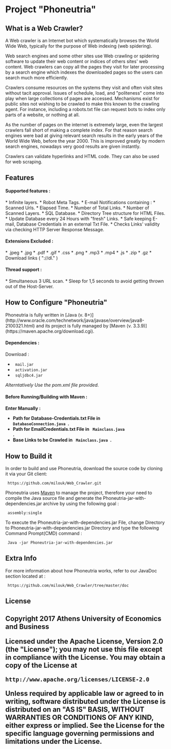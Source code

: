 <h1><b>Project "Phoneutria"</b></h1>

<h2><b>What is a Web Crawler?</b></h2>


A Web crawler is an Internet bot which systematically browses the World Wide Web, typically for the purpose of Web indexing (web spidering).

Web search engines and some other sites use Web crawling or spidering software to update their web content or indices of others sites' web content. Web crawlers can copy all the pages they visit for later processing by a search engine which indexes the downloaded pages so the users can search much more efficiently.

Crawlers consume resources on the systems they visit and often visit sites without tacit approval. Issues of schedule, load, and "politeness" come into play when large collections of pages are accessed. Mechanisms exist for public sites not wishing to be crawled to make this known to the crawling agent. For instance, including a robots.txt file can request bots to index only parts of a website, or nothing at all.

As the number of pages on the internet is extremely large, even the largest crawlers fall short of making a complete index. For that reason search engines were bad at giving relevant search results in the early years of the World Wide Web, before the year 2000. This is improved greatly by modern search engines, nowadays very good results are given instantly.

Crawlers can validate hyperlinks and HTML code. They can also be used for web scraping.


<h2><b>Features</b></h2>

<h4>Supported features : </h4>
* Infinite layers.
* Robot Meta Tags.
* E-mail Notifications containing : 
 * Scanned Urls.
 * Elapsed Time.
 * Number of Total Links.
 * Number of Scanned Layers.
* SQL Database.
* Directory Tree structure for HTML Files.
* Update Database every 24 Hours with "fresh" Links.
* Safe keeping E-mail, Database Credentials in an external Txt File. 
* Checks Links' validity via checking HTTP Server Response Message.

<h4>Extensions Excluded : </h4>
* .jpeg
* .jpg
* .pdf
* .gif
* .css
* .png
* .mp3
* .mp4
* .js
* .zip
* .gz
* Download links ( "://dl." )

<h4>Thread support : </h4>
* Simultaneous 3 URL scan.
* Sleep for 1,5 seconds to avoid getting thrown out of the Host-Server.

<h2><b>How to Configure "Phoneutria"</b></h2>
<p>
Phoneutria is fully written in [Java (v. 8+)](http://www.oracle.com/technetwork/java/javase/overview/java8-2100321.html) and its project is fully managed by [Maven (v. 3.3.9)](https://maven.apache.org/download.cgi).

<h4>Dependencies : </h4>

Download :
* <code> mail.jar</code>
* <code> activation.jar </code>
* <code> sqljdbc4.jar </code>

<p>
<i>Alterntatively Use the pom.xml file provided.</i>
           
<h4>Before Running/Building with Maven : <h4>

Enter Manually :
 * Path for Database-Credentials.txt File in <code> DatabaseConnection.java </code>.
 * Path for EmailCredentials.txt File in <code> Mainclass.java </code>.
 * Base Links to be Crawled in <code> Mainclass.java </code>.

<h2><b>How to Build it</b></h2>

In order to build and use Phoneutria, download the source code by cloning it via your Git client:
<p>
<code> https://github.com/milouk/Web_Crawler.git </code>

Phoneutria uses [Maven](https://maven.apache.org/download.cgi) to manage the project, therefore your need to compile the Java source file and generate the Phoneutria-jar-with-dependencies.jar archive by using the following goal : 
<p>
<code> assembly:single </code>

To execute the Phoneutria-jar-with-dependencies.jar File, change Directory to Phoneutria-jar-with-dependencies.jar Directory and type the following Command Prompt(CMD) command :
<p>
<code> Java -jar Phoneutria-jar-with-dependencies.jar </code>

<h2><b>Extra Info</b></h2> 

For more information about how Phoneutria works, refer to our JavaDoc section located at :
<p>
<code> https://github.com/milouk/Web_Crawler/tree/master/doc </code>

<h2><b>License</b><h2>

Copyright 2017 Athens University of Economics and Business

Licensed under the Apache License, Version 2.0 (the "License");
you may not use this file except in compliance with the License.
You may obtain a copy of the License at

    http://www.apache.org/licenses/LICENSE-2.0

Unless required by applicable law or agreed to in writing, software
distributed under the License is distributed on an "AS IS" BASIS,
WITHOUT WARRANTIES OR CONDITIONS OF ANY KIND, either express or implied.
See the License for the specific language governing permissions and
limitations under the License.
